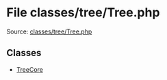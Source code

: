 File classes/tree/Tree.php
=========

Source: [classes/tree/Tree.php](https://github.com/PrestaShop/PrestaShop/blob/1.6.1.1/classes/tree/Tree.php)


Classes
-------

* [TreeCore](class.TreeCore.md)

